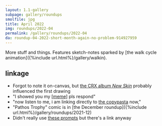 ```yaml
---
layout: 1.1-gallery
subpage: gallery/roundups
smolfile: jpg
title: April 2022
img: roundups/2022-04
permalink: /gallery/roundups/2022-04
da: roundup-04-2022-short-month-again-no-problem-914927959
---
```

More stuff and things. Features sketch-notes sparked by [the walk cycle animation]({%include url.html%}/gallery/walkin).

## linkage
- Forgot to note it on-canvas, but <a href="https://www.youtube.com/watch?v=28T5N7Z-02c" class="ext">the CRX album <i>New Skin</i></a> probably influenced the first drawing
- "I showed you my <a href="https://knowyourmeme.com/memes/i-showed-you-my-dick-please-respond" class="ext">[meme]</a> pls respond"
- "now listen to me, i am linking directly to <a href="https://knowyourmeme.com/memes/green-mm-bambi-copypasta" class="ext">the copypasta</a> now,"
- "Pathos Trophy" comic is in [the December roundup]({%include url.html%}/gallery/roundups/2021-12)
- Didn't really use <a href="https://www.deviantart.com/misslunarose/art/Touching-Meme-blank-829516168" class="ext">these prompts</a> but there's a link anyway